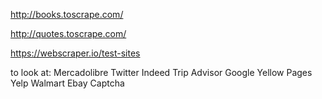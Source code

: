 http://books.toscrape.com/

http://quotes.toscrape.com/

https://webscraper.io/test-sites



to look at: 
Mercadolibre
Twitter
Indeed
Trip Advisor
Google
Yellow Pages
Yelp
Walmart
Ebay
Captcha